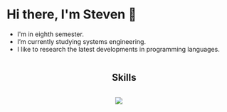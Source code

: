 # Hi there, I'm Steven 👋

- I'm in eighth semester.
- I’m currently studying systems engineering.
- I like to research the latest developments in programming languages.
  
<div id="user-content-toc">
  <ul align="center">
    <summary><h2 style="display: inline-block">Skills</h2></summary>
  </ul>
</div>
<!--tech stack icons-->
<p align="center">
  <a href="https://skillicons.dev">
    <img src="https://skillicons.dev/icons?i=git,css,docker,github,html,java,js,mysql,mongo,postman,spring&perline=14" />
  </a>
</p>
